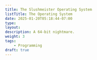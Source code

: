 ```yaml
---
title: The Slushmeister Operating System
listTitle: The Operating System
date: 2025-01-20T05:18:44-07:00
type:
layout:
description: A 64-bit nightmare.
weight: 3
tags:
    - Programming 
draft: true
---
```

